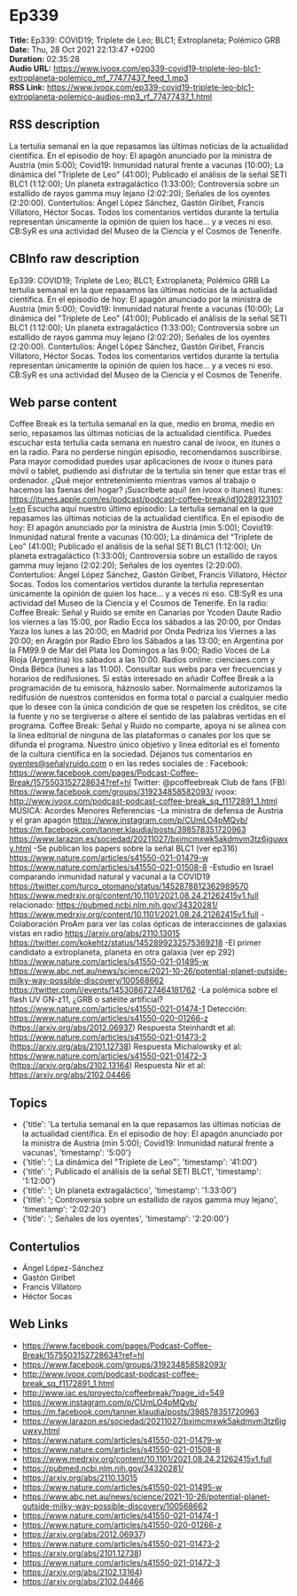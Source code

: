 # Ep339  
**Title:** Ep339: COVID19; Triplete de Leo; BLC1; Extroplaneta; Polémico GRB  
**Date:** Thu, 28 Oct 2021 22:13:47 +0200  
**Duration:** 02:35:28  
**Audio URL:** https://www.ivoox.com/ep339-covid19-triplete-leo-blc1-extroplaneta-polemico_mf_77477437_feed_1.mp3  
**RSS Link:** https://www.ivoox.com/ep339-covid19-triplete-leo-blc1-extroplaneta-polemico-audios-mp3_rf_77477437_1.html  

## RSS description
La tertulia semanal en la que repasamos las últimas noticias de la actualidad científica. En el episodio de hoy: El apagón anunciado por la ministra de Austria (min 5:00); Covid19: Inmunidad natural frente a vacunas (10:00); La dinámica del "Triplete de Leo" (41:00); Publicado el análisis de la señal SETI BLC1 (1:12:00); Un planeta extragaláctico (1:33:00); Controversia sobre un estallido de rayos gamma muy lejano (2:02:20); Señales de los oyentes (2:20:00). Contertulios: Ángel López Sánchez, Gastón Giribet, Francis Villatoro, Héctor Socas. Todos los comentarios vertidos durante la tertulia representan únicamente la opinión de quien los hace... y a veces ni eso. CB:SyR es una actividad del Museo de la Ciencia y el Cosmos de Tenerife.

## CBInfo raw description
Ep339: COVID19; Triplete de Leo; BLC1; Extroplaneta; Polémico GRB
La tertulia semanal en la que repasamos las últimas noticias de la actualidad científica. En el episodio de hoy: El apagón anunciado por la ministra de Austria (min 5:00); Covid19: Inmunidad natural frente a vacunas (10:00); La dinámica del "Triplete de Leo" (41:00); Publicado el análisis de la señal SETI BLC1 (1:12:00); Un planeta extragaláctico (1:33:00); Controversia sobre un estallido de rayos gamma muy lejano (2:02:20); Señales de los oyentes (2:20:00). Contertulios: Ángel López Sánchez, Gastón Giribet, Francis Villatoro, Héctor Socas. Todos los comentarios vertidos durante la tertulia representan únicamente la opinión de quien los hace... y a veces ni eso. CB:SyR es una actividad del Museo de la Ciencia y el Cosmos de Tenerife.


## Web parse content
Coffee Break es la tertulia semanal en la que, medio en broma, medio en serio, repasamos las últimas noticias de la actualidad científica. Puedes escuchar esta tertulia cada semana en nuestro canal de ivoox, en itunes o en la radio. Para no perderse ningún episodio, recomendamos suscribirse. Para mayor comodidad puedes usar aplicaciones de ivoox o itunes para móvil o tablet, pudiendo así disfrutar de la tertulia sin tener que estar tras el ordenador. ¿Qué mejor entretenimiento mientras vamos al trabajo o hacemos las faenas del hogar? ¡Suscríbete aquí! (en ivoox o itunes) itunes: https://itunes.apple.com/es/podcast/podcast-coffee-break/id1028912310?l=en Escucha aquí nuestro último episodio: La tertulia semanal en la que repasamos las últimas noticias de la actualidad científica. En el episodio de hoy: El apagón anunciado por la ministra de Austria (min 5:00); Covid19: Inmunidad natural frente a vacunas (10:00); La dinámica del “Triplete de Leo” (41:00); Publicado el análisis de la señal SETI BLC1 (1:12:00); Un planeta extragaláctico (1:33:00); Controversia sobre un estallido de rayos gamma muy lejano (2:02:20); Señales de los oyentes (2:20:00). Contertulios: Ángel López Sánchez, Gastón Giribet, Francis Villatoro, Héctor Socas. Todos los comentarios vertidos durante la tertulia representan únicamente la opinión de quien los hace… y a veces ni eso. CB:SyR es una actividad del Museo de la Ciencia y el Cosmos de Tenerife. En la radio: Coffee Break: Señal y Ruido se emite en Canarias por Ycoden Daute Radio los viernes a las 15:00, por Radio Ecca los sábados a las 20:00, por Ondas Yaiza los lunes a las 20:00; en Madrid por Onda Pedriza los Viernes a las 20:00; en Aragón por Radio Ebro los Sábados a las 13:00; en Argentina por la FM99.9 de Mar del Plata los Domingos a las 9:00; Radio Voces de La Rioja (Argentina) los sábados a las 10:00. Radios online: cienciaes.com y Onda Bética (lunes a las 11:00). Consultar sus webs para ver frecuencias y horarios de redifusiones. Si estás interesado en añadir Coffee Break a la programación de tu emisora, háznoslo saber. Normalmente autorizamos la redifusión de nuestros contenidos en forma total o parcial a cualquier medio que lo desee con la única condición de que se respeten los créditos, se cite la fuente y no se tergiverse o altere el sentido de las palabras vertidas en el programa. Coffee Break: Señal y Ruido no comparte, apoya ni se alinea con la línea editorial de ninguna de las plataformas o canales por los que se difunda el programa. Nuestro único objetivo y línea editorial es el fomento de la cultura científica en la sociedad. Déjanos tus comentarios en oyentes@señalyruido.com o en las redes sociales de : Facebook: https://www.facebook.com/pages/Podcast-Coffee-Break/1575503152728634?ref=hl Twitter: @pcoffeebreak Club de fans (FB): https://www.facebook.com/groups/319234858582093/ ivoox: http://www.ivoox.com/podcast-podcast-coffee-break_sq_f1172891_1.html MÚSICA: Acordes Menores Referencias -La ministra de defensa de Austria y el gran apagón https://www.instagram.com/p/CUmLO4pMQvb/ https://m.facebook.com/tanner.klaudia/posts/398578351720963 https://www.larazon.es/sociedad/20211027/bximcmxwk5akdmvm3tz6jguwxy.html -Se publican los papers sobre la señal BLC1 (ver ep316) https://www.nature.com/articles/s41550-021-01479-w https://www.nature.com/articles/s41550-021-01508-8 -Estudio en Israel comparando inmunidad natural y vacunal a la COVID19 https://twitter.com/turco_otomano/status/1452878812362989570 https://www.medrxiv.org/content/10.1101/2021.08.24.21262415v1.full relacionado: https://pubmed.ncbi.nlm.nih.gov/34320281/ https://www.medrxiv.org/content/10.1101/2021.08.24.21262415v1.full -Colaboración ProAm para ver las colas ópticas de interacciones de galaxias vistas en radio https://arxiv.org/abs/2110.13015 https://twitter.com/kokehtz/status/1452899232575369218 -El primer candidato a extroplaneta, planeta en otra galaxia (ver ep 292) https://www.nature.com/articles/s41550-021-01495-w https://www.abc.net.au/news/science/2021-10-26/potential-planet-outside-milky-way-possible-discovery/100568662 https://twitter.com/i/events/1453086727464181762 -La polémica sobre el flash UV GN-z11, ¿GRB o satélite artificial? https://www.nature.com/articles/s41550-021-01474-1 Detección: https://www.nature.com/articles/s41550-020-01266-z (https://arxiv.org/abs/2012.06937) Respuesta Steinhardt et al: https://www.nature.com/articles/s41550-021-01473-2 (https://arxiv.org/abs/2101.12738) Respuesta Michalowsky et al: https://www.nature.com/articles/s41550-021-01472-3 (https://arxiv.org/abs/2102.13164) Respuesta Nir et al: https://arxiv.org/abs/2102.04466

## Topics
- {'title': 'La tertulia semanal en la que repasamos las últimas noticias de la actualidad científica. En el episodio de hoy: El apagón anunciado por la ministra de Austria (min 5:00); Covid19: Inmunidad natural frente a vacunas', 'timestamp': '5:00'}
- {'title': '; La dinámica del "Triplete de Leo"', 'timestamp': '41:00'}
- {'title': '; Publicado el análisis de la señal SETI BLC1', 'timestamp': '1:12:00'}
- {'title': '; Un planeta extragaláctico', 'timestamp': '1:33:00'}
- {'title': '; Controversia sobre un estallido de rayos gamma muy lejano', 'timestamp': '2:02:20'}
- {'title': '; Señales de los oyentes', 'timestamp': '2:20:00'}
## Contertulios
- Ángel López-Sánchez
- Gastón Giribet
- Francis Villatoro
- Héctor Socas
## Web Links
- https://www.facebook.com/pages/Podcast-Coffee-Break/1575503152728634?ref=hl
- https://www.facebook.com/groups/319234858582093/
- http://www.ivoox.com/podcast-podcast-coffee-break_sq_f1172891_1.html
- http://www.iac.es/proyecto/coffeebreak/?page_id=549
- https://www.instagram.com/p/CUmLO4pMQvb/
- https://m.facebook.com/tanner.klaudia/posts/398578351720963
- https://www.larazon.es/sociedad/20211027/bximcmxwk5akdmvm3tz6jguwxy.html
- https://www.nature.com/articles/s41550-021-01479-w
- https://www.nature.com/articles/s41550-021-01508-8
- https://www.medrxiv.org/content/10.1101/2021.08.24.21262415v1.full
- https://pubmed.ncbi.nlm.nih.gov/34320281/
- https://arxiv.org/abs/2110.13015
- https://www.nature.com/articles/s41550-021-01495-w
- https://www.abc.net.au/news/science/2021-10-26/potential-planet-outside-milky-way-possible-discovery/100568662
- https://www.nature.com/articles/s41550-021-01474-1
- https://www.nature.com/articles/s41550-020-01266-z
- https://arxiv.org/abs/2012.06937)
- https://www.nature.com/articles/s41550-021-01473-2
- https://arxiv.org/abs/2101.12738)
- https://www.nature.com/articles/s41550-021-01472-3
- https://arxiv.org/abs/2102.13164)
- https://arxiv.org/abs/2102.04466